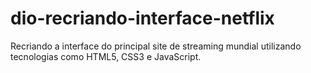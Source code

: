 # dio-recriando-interface-netflix
Recriando a interface do principal site de streaming mundial utilizando tecnologias como HTML5, CSS3 e JavaScript.
